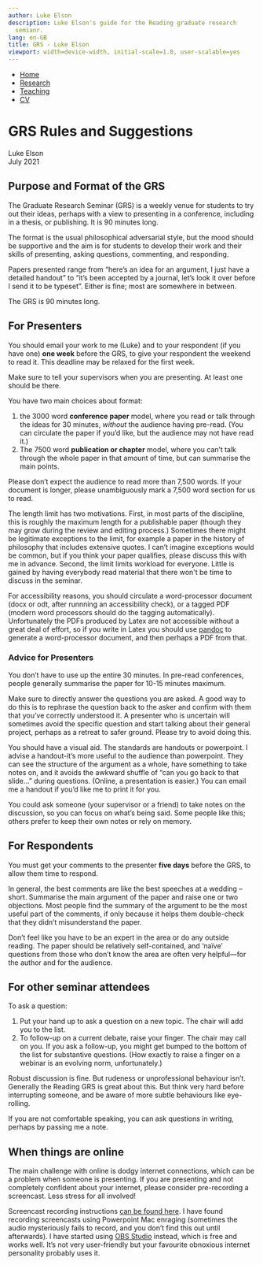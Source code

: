```yaml
---
author: Luke Elson
description: Luke Elson's guide for the Reading graduate research
  semianr.
lang: en-GB
title: GRS - Luke Elson
viewport: width=device-width, initial-scale=1.0, user-scalable=yes
---
```


-   [Home](index.html)
-   [Research](research.html)
-   <a href="teaching.html" class="active">Teaching</a>
-   [CV](cv.html)

<div id="title-block-header">

# GRS Rules and Suggestions

</div>

Luke Elson  
July 2021

## Purpose and Format of the GRS

The Graduate Research Seminar (GRS) is a weekly venue for students to
try out their ideas, perhaps with a view to presenting in a conference,
including in a thesis, or publishing. It is 90 minutes long.

The format is the usual philosophical adversarial style, but the mood
should be supportive and the aim is for students to develop their work
and their skills of presenting, asking questions, commenting, and
responding.

Papers presented range from “here’s an idea for an argument, I just have
a detailed handout” to “it’s been accepted by a journal, let’s look it
over before I send it to be typeset”. Either is fine; most are somewhere
in between.

The GRS is 90 minutes long.

## For Presenters

You should email your work to me (Luke) and to your respondent (if you
have one) **one week** before the GRS, to give your respondent the
weekend to read it. This deadline may be relaxed for the first week.

Make sure to tell your supervisors when you are presenting. At least one
should be there.

You have two main choices about format:

1.  the 3000 word **conference paper** model, where you read or talk
    through the ideas for 30 minutes, *without* the audience having
    pre-read. (You can circulate the paper if you’d like, but the
    audience may not have read it.)
2.  The 7500 word **publication or chapter** model, where you can’t talk
    through the whole paper in that amount of time, but can summarise
    the main points.

Please don’t expect the audience to read more than 7,500 words. If your
document is longer, please unambiguously mark a 7,500 word section for
us to read.

The length limit has two motivations. First, in most parts of the
discipline, this is roughly the maximum length for a publishable paper
(though they may grow during the review and editing process.) Sometimes
there might be legitimate exceptions to the limit, for example a paper
in the history of philosophy that includes extensive quotes. I can’t
imagine exceptions would be common, but if you think your paper
qualifies, please discuss this with me in advance. Second, the limit
limits workload for everyone. Little is gained by having everybody read
material that there won't be time to discuss in the seminar.

For accessibility reasons, you should circulate a word-processor
document (docx or odt, after runnning an accessibility check), or a
tagged PDF (modern word processors should do the tagging automatically).
Unfortunately the PDFs produced by Latex are not accessible without a
great deal of effort, so if you write in Latex you should use
[pandoc](https://pandoc.org/) to generate a word-processor document, and
then perhaps a PDF from that.

### Advice for Presenters

You don’t have to use up the entire 30 minutes. In pre-read conferences,
people generally summarise the paper for 10-15 minutes maximum.

Make sure to directly answer the questions you are asked. A good way to
do this is to rephrase the question back to the asker and confirm with
them that you’ve correctly understood it. A presenter who is uncertain
will sometimes avoid the specific question and start talking about their
general project, perhaps as a retreat to safer ground. Please try to
avoid doing this.

You should have a visual aid. The standards are handouts or powerpoint.
I advise a handout-it’s more useful to the audience than powerpoint.
They can see the structure of the argument as a whole, have something to
take notes on, and it avoids the awkward shuffle of “can you go back to
that slide…” during questions. (Online, a presentation is easier.) You
can email me a handout if you’d like me to print it for you.

You could ask someone (your supervisor or a friend) to take notes on the
discussion, so you can focus on what’s being said. Some people like
this; others prefer to keep their own notes or rely on memory.

## For Respondents

You must get your comments to the presenter **five days** before the
GRS, to allow them time to respond.

In general, the best comments are like the best speeches at a wedding –
short. Summarise the main argument of the paper and raise one or two
objections. Most people find the summary of the argument to be the most
useful part of the comments, if only because it helps them double-check
that they didn’t misunderstand the paper.

Don’t feel like you have to be an expert in the area or do any outside
reading. The paper should be relatively self-contained, and ‘naïve’
questions from those who don’t know the area are often very helpful—for
the author and for the audience.

## For other seminar attendees

To ask a question:

1.  Put your hand up to ask a question on a new topic. The chair will
    add you to the list.
2.  To follow-up on a current debate, raise your finger. The chair may
    call on you. If you ask a follow-up, you might get bumped to the
    bottom of the list for substantive questions. (How exactly to raise
    a finger on a webinar is an evolving norm, unfortunately.)

Robust discussion is fine. But rudeness or unprofessional behaviour
isn’t. Generally the Reading GRS is great about this. But think very
hard before interrupting someone, and be aware of more subtle behaviours
like eye-rolling.

If you are not comfortable speaking, you can ask questions in writing,
perhaps by passing me a note.

## When things are online

The main challenge with online is dodgy internet connections, which can
be a problem when someone is presenting. If you are presenting and not
completely confident about your internet, please consider pre-recording
a screencast. Less stress for all involved!

Screencast recording instructions [can be found
here](https://sites.reading.ac.uk/tel/online-teaching-toolkits/making-screencasts-for-tl/).
I have found recording screencasts using Powerpoint Mac enraging
(sometimes the audio mysteriously fails to record, and you don’t find
this out until afterwards). I have started using [OBS
Studio](https://obsproject.com/) instead, which is free and works well.
It’s not very user-friendly but your favourite obnoxious internet
personality probably uses it.
